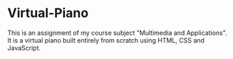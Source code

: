 # Virtual-Piano
This is an assignment of my course subject "Multimedia and Applications". It is a virtual piano built entirely from scratch using HTML, CSS and JavaScript.
